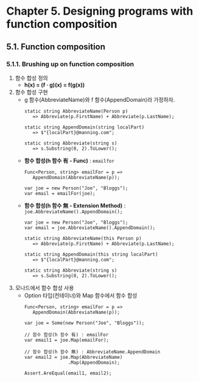 # Chapter 5. Designing programs with function composition

## 5.1. Function composition

### 5.1.1. Brushing up on function composition
1. 함수 합성 정의
   - **h(x) = (f · g)(x) = f(g(x))**
1. 함수 합성 구현
   - g 함수(AbbreviateName)와 f 함수(AppendDomain)라 가정하자.
     ```
     static string AbbreviateName(Person p)
        => Abbreviate(p.FirstName) + Abbreviate(p.LastName);

     static string AppendDomain(string localPart)
        => $"{localPart}@manning.com";

     static string Abbreviate(string s)
        => s.Substring(0, 2).ToLower();
     ```
   - **함수 합성(h 함수 有 - Func)** : ```emailfor```
     ```
     Func<Person, string> emailFor = p => 
        AppendDomain(AbbreviateName(p));

     var joe = new Person("Joe", "Bloggs");
     var email = emailFor(joe);
     ```
   - **함수 합성(h 함수 無 - Extension Method)** : ```joe.AbbreviateName().AppendDomain();```
     ```
     var joe = new Person("Joe", "Bloggs");
     var email = joe.AbbreviateName().AppendDomain();

     static string AbbreviateName(this Person p)
        => Abbreviate(p.FirstName) + Abbreviate(p.LastName);

     static string AppendDomain(this string localPart)
        => $"{localPart}@manning.com";

     static string Abbreviate(string s)
        => s.Substring(0, 2).ToLower();
     ```   
1. 모나드에서 함수 합성 사용
   - Option 타입(컨테이너)와 Map 함수에서 함수 합성
     ```
     Func<Person, string> emailFor = p => 
        AppendDomain(AbbreviateName(p));

     var joe = Some(new Person("Joe", "Bloggs"));

     // 함수 합성(h 함수 有) : emailFor
     var email1 = joe.Map(emailFor);

     // 함수 합성(h 함수 無) : AbbreviateName.AppendDomain
     var email2 = joe.Map(AbbreviateName)
                     .Map(AppendDomain);

     Assert.AreEqual(email1, email2);
     ```
